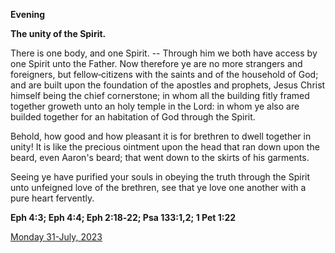 **Evening**

**The unity of the Spirit.**
 
There is one body, and one Spirit. -- Through him we both have access by one Spirit unto the Father. Now therefore ye are no more strangers and foreigners, but fellow‑citizens with the saints and of the household of God; and are built upon the foundation of the apostles and prophets, Jesus Christ himself being the chief cornerstone; in whom all the building fitly framed together groweth unto an holy temple in the Lord: in whom ye also are builded together for an habitation of God through the Spirit.
 
Behold, how good and how pleasant it is for brethren to dwell together in unity! It is like the precious ointment upon the head that ran down upon the beard, even Aaron's beard; that went down to the skirts of his garments.
 
Seeing ye have purified your souls in obeying the truth through the Spirit unto unfeigned love of the brethren, see that ye love one another with a pure heart fervently.  

**Eph 4:3; Eph 4:4; Eph 2:18‑22; Psa 133:1,2; 1 Pet 1:22**

[Monday 31-July, 2023](https://t.me/daily_light)
